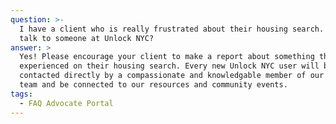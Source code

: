 ```yaml
---
question: >-
  I have a client who is really frustrated about their housing search. Can they
  talk to someone at Unlock NYC?
answer: >
  Yes! Please encourage your client to make a report about something they’ve
  experienced on their housing search. Every new Unlock NYC user will be
  contacted directly by a compassionate and knowledgable member of our Outreach
  team and be connected to our resources and community events.
tags:
  - FAQ Advocate Portal
---
```


